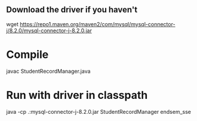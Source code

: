 ## Download the driver if you haven't
wget https://repo1.maven.org/maven2/com/mysql/mysql-connector-j/8.2.0/mysql-connector-j-8.2.0.jar

# Compile
javac StudentRecordManager.java

# Run with driver in classpath
java -cp .:mysql-connector-j-8.2.0.jar StudentRecordManager endsem_sse
